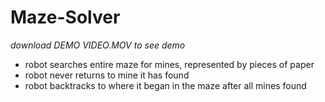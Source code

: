 # Maze-Solver
*download DEMO VIDEO.MOV to see demo*
- robot searches entire maze for mines, represented by pieces of paper
- robot never returns to mine it has found
- robot backtracks to where it began in the maze after all mines found
